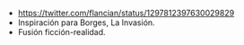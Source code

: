 - https://twitter.com/flancian/status/1297812397630029829
- Inspiración para Borges, La Invasión.
- Fusión ficción-realidad.
